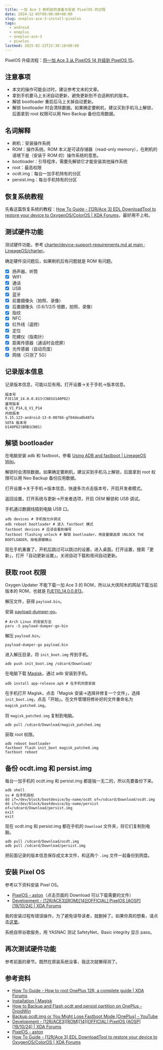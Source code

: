 ```yaml
---
title: 一加 Ace 3 刷机前的准备与安装 PixelOS 的过程
date: 2024-12-05T00:00:00+08:00
slug: oneplus-ace-3-install-pixelos
tags:
  - android
  - oneplus
  - oneplus-ace-3
  - pixelos
lastmod: 2025-02-13T22:30:18+08:00
---
```


PixelOS 升级流程：[将一加 Ace 3 从 PixelOS 14 升级到 PixelOS 15](/zh-cn/posts/2025/02/13/oneplus-ace3-from-pixelos14-to-pixelos15/)。

## 注意事项

- 本文的操作可能会过时，建议参考文末的文章。
- 拿到手机要马上关闭自动更新，避免更新到不合适刷机的版本。
- 解锁 bootloader 重启后马上关掉自动更新。
- 解锁 bootloader 时会清除数据。如果确定要刷机，建议买到手机马上解锁，后面拿到 root 权限可以用 Neo Backup 备份应用数据。

## 名词解释

- 刷机：安装操作系统
- ROM：操作系统。ROM 本义是可读存储器（read-only memory），在刷机的语境下是（安装于 ROM 的）操作系统的意思。
- bootloader：引导程序，需要先解锁它才能安装其他操作系统
- root：最高权限
- ocdt.img：每台一加手机特有的分区
- persist.img：每台手机特有的分区

## 恢复系统教程

先看这篇恢复系统的教程：[How To Guide - [12R/Ace 3] EDL DownloadTool to restore your device to OxygenOS/ColorOS | XDA Forums](https://xdaforums.com/t/12r-ace-3-edl-downloadtool-to-restore-your-device-to-oxygenos-coloros.4654245/)，最好用不上啦。

## 测试硬件功能

测试硬件功能，参考 [charter/device-support-requirements.md at main · LineageOS/charter](https://github.com/LineageOS/charter/blob/main/device-support-requirements.md)。

确定硬件没问题后，如果刷机后有问题就是 ROM 有问题。

- [x] 扬声器、听筒
- [x] WIFI
- [x] 通话
- [x] USB
- [x] 蓝牙
- [x] 前置摄像头（拍照、录像）
- [x] 后置摄像头（0.6/1/2/5 倍数，拍照、录像）
- [x] 指纹
- [x] NFC
- [x] 红外线（遥控）
- [x] 定位
- [x] 陀螺仪（指南针）
- [x] 距离传感器（通话时会熄屏）
- [x] 光传感器（自动亮度）
- [x] 网络（只测了 5G）

## 记录版本信息

记录版本信息，可能以后有用。打开设置->关于手机->版本信息。

```
版本号
PJE110_14.0.0.813(CN01U140P02)
基带版本
Q_V1_P14,Q_V1_P14
内核版本
5.15.123-android-13-8-00766-gf04dea8b48fa
SOTA 版本号
U140P02(BRB1CN01)
```

## 解锁 bootloader

在电脑安装 adb 和 fastboot，参看 [Using ADB and fastboot | LineageOS Wiki](https://wiki.lineageos.org/adb_fastboot_guide)。

解锁时会清除数据。如果确定要刷机，建议买到手机马上解锁，后面拿到 root 权限可以用 Neo Backup 备份应用数据。

打开设置->关于手机->版本信息，快速多次点击版本号，开启开发者模式。

返回设置，打开系统与更新->开发者选项，开启 OEM 解锁和 USB 调试。

手机通过数据线插到电脑 USB 口。

```shell
adb devices # 手机按允许调试
adb reboot bootloader # 进入 fastboot 模式
fastboot devices # 应该会看到编号
fastboot flashing unlock # 解锁 bootloader，用音量键选择 UNLOCK THE BOOTLOADER，按电源键确认
```

现在手机重置了，开机后跳过可以跳过的设置，进入桌面。打开设置，搜索「更新」，打开「自动更新设置」，关闭自动下载和夜间自动更新。

## 获取 root 权限

Oxygen Updater 不能下载一加 Ace 3 的 ROM，所以从大侠阿木的网站下载当前版本的 ROM，也就是 [PJE110_14.0.0.813](https://yun.daxiaamu.com/OnePlus_Roms/%E4%B8%80%E5%8A%A0OnePlus%20ACE%203/ColorOS%20PJE110_14.0.0.813(CN01)%20A.74/)。

解压文件，获得 `payload.bin`。

安装 [payload-dumper-go](https://github.com/ssut/payload-dumper-go)。

```shell
# Arch Linux 的安装方法
paru -S payload-dumper-go-bin
```

解压 `payload.bin`。

```shell
payload-dumper-go payload.bin
```

进入解压目录，将 `init_boot.img` 传到手机。

```shell
adb push init_boot.img /sdcard/Download/
```

在电脑下载 [Magisk](https://github.com/topjohnwu/Magisk/releases)，通过 adb 安装到手机。

```shell
adb install app-release.apk # 在手机同意安装
```

在手机打开 Magisk，点击「Magisk 安装->选择并修复一个文件」，选择 `init_boot.img`，点击「开始」。在文件管理将修补好的文件重命名为 `magisk_patched.img`。

将 `magisk_patched.img` 复制到电脑。

```shell
adb pull /sdcard/Download/magisk_patched.img
```

获取 root 权限。

```shell
adb reboot bootloader
fastboot flash init_boot magisk_patched.img
fastboot reboot
```

## 备份 ocdt.img 和 persist.img

每台一加手机的 ocdt.img 和 persist.img 都是独一无二的，所以先要备份下来。

```shell
adb shell
su # 在手机授权
dd if=/dev/block/bootdevice/by-name/ocdt of=/sdcard/Download/ocdt.img
dd if=/dev/block/bootdevice/by-name/persist of=/sdcard/Download/persist.img
exit
exit
```

现在 ocdt.img 和 persist.img 都在手机的 `Download` 文件夹，将它们复制到电脑。

```shell
adb pull /sdcard/Download/ocdt.img
adb pull /sdcard/Download/persist.img
```

把前面记录的版本信息保存成文本文件，和这两个 `.img` 文件一起备份到网盘。

## 安装 Pixel OS

参考以下资料安装 Pixel OS。

- [PixelOS - aston](https://pixelos.net/download/aston)（点击页面的 Download 可以下载需要的文件）
- [Development - [12R/ACE3][ROM][14][OFFICIAL] PixelOS [AOSP][19/10/24] | XDA Forums](https://xdaforums.com/t/12r-ace3-rom-14-official-pixelos-aosp-19-10-24.4662225/)

我的安装过程有错误操作，为了避免误导读者，就删掉了。如果你真的想看，请点击[这里](https://github.com/CyrusYip/blog-comments/discussions/83#discussioncomment-11663008)。

<!--
```shell
adb reboot bootloader
fastboot flash boot boot-aston-20241019.img
fastboot flash vendor_boot vendor_boot-aston-20241019.img
fastboot flash dtbo dtbo-aston-20241019.img
fastboot flash recovery recovery-aston-20241019.img
```

按音量键切换到 Recovery mode，按电源键确认。选择 Apply update -> Apply from ADB。

```
adb sideload PixelOS_aston-14.0-20241018-1605.zip
```

现在屏幕显示 `Active slot: b` 和 `Do you want to reboot to recovery now?`，选择 `Yes`。

现在屏幕显示 `Active slot: a`，选择 Apply update -> Apply from ADB，再次安装 PixelOS（文档写要安装两次，这里是错误操作，应该是进入系统后再次安装）。

```shell
adb sideload PixelOS_aston-14.0-20241018-1605.zip
```

这次报错了，先不管。

选择 Factory reset -> Format data/factory reset -> Format data，返回，选择 Reboot system now。可以开机。

开机连接 WIFI 后等了有两三分钟，显示 Slow connection，选择左边的 Set up offline。字体有点小，在设置里调大 Display size。

原系统在 https://resolution-viewer.cyrusyip.org/ 看到的缩放值好像是 350%

下拉通知栏，点击「Charging this device via USB」，选择 File Transfer。在电脑把 `PixelOS_aston-14.0-20241018-1605.zip` 复制到 Download 文件夹。

在手机打开 Settings -> System -> System updates -> Local update，选择刚刚的 `.zip`文件，点击 INSTALL，完成后点 Reboot，重启成功。

再重启一次，没事，应该算成功安装 PixelOS 了。
-->

系统自带谷歌服务，用 YASNAC 测试 SafetyNet，Basic integrity 显示 pass。

## 再次测试硬件功能

参考前面的章节。既然在原装系统没事，我这次就懒得测了。

<!--

## 刷入固件

似乎不需要此步骤。

-->

## 参考资料

- [How To Guide - How to root OnePlus 12R, a complete guide | XDA Forums](https://xdaforums.com/t/how-to-root-oneplus-12r-a-complete-guide.4663162/)
- [Installation | Magisk](https://topjohnwu.github.io/Magisk/install.html)
- [How to Backup and Flash ocdt and persist partition on OnePlus - DroidWin](https://droidwin.com/how-to-backup-ocdt-and-persist-partition-on-oneplus-12-12r/)
- [Backup ocdt.img or You Might Lose Fastboot Mode [OnePlus] - YouTube](https://www.youtube.com/watch?v=EL3yTxpDIjk)
- [Development - [12R/ACE3][ROM][14][OFFICIAL] PixelOS [AOSP][19/10/24] | XDA Forums](https://xdaforums.com/t/12r-ace3-rom-14-official-pixelos-aosp-19-10-24.4662225/)
- [PixelOS - aston](https://pixelos.net/download/aston)
- [How To Guide - [12R/Ace 3] EDL DownloadTool to restore your device to OxygenOS/ColorOS | XDA Forums](https://xdaforums.com/t/12r-ace-3-edl-downloadtool-to-restore-your-device-to-oxygenos-coloros.4654245/)